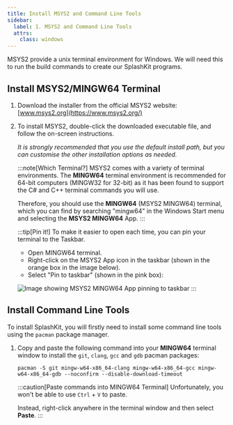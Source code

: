 ```yaml
---
title: Install MSYS2 and Command Line Tools
sidebar:
  label: 1. MSYS2 and Command Line Tools
  attrs:
    class: windows
---
```


MSYS2 provide a unix terminal environment for Windows. We will need this to run the build commands to create our SplashKit programs.

## Install MSYS2/MINGW64 Terminal

1. Download the installer from the official MSYS2 website: [www.msys2.org](https://www.msys2.org/)

2. To install MSYS2, double-click the downloaded executable file, and follow the on-screen instructions.

    *It is strongly recommended that you use the default install path, but you can customise the other installation options as needed.*

    :::note[Which Terminal?]
    MSYS2 comes with a variety of terminal environments. The **MINGW64** terminal environment is recommended for 64-bit computers (MINGW32 for 32-bit) as it has been found to support the C# and C++ terminal commands you will use.

    Therefore, you should use the **MINGW64** (MSYS2 MINGW64) terminal, which you can find by searching "mingw64" in the Windows Start menu and selecting the **MSYS2 MINGW64** App.
    :::

    :::tip[Pin it!]
    To make it easier to open each time, you can pin your terminal to the Taskbar.

    - Open MINGW64 terminal.
    - Right-click on the MSYS2 App icon in the taskbar (shown in the orange box in the image below).
    - Select "Pin to taskbar" (shown in the pink box):

    ![Image showing MSYS2 MINGW64 App pinning to taskbar](/images/installation/windows-msys2/mingw64-pin-to-taskbar.png)
    :::

## Install Command Line Tools

To install SplashKit, you will firstly need to install some command line tools using the `pacman` package manager.

1. Copy and paste the following command into your **MINGW64** terminal window to install the `git`, `clang`, `gcc` and `gdb` pacman packages:

    ```shell
    pacman -S git mingw-w64-x86_64-clang mingw-w64-x86_64-gcc mingw-w64-x86_64-gdb --noconfirm --disable-download-timeout
    ```

    :::caution[Paste commands into MINGW64 Terminal]
    Unfortunately, you won't be able to use `Ctrl` + `V` to paste.

    Instead, right-click anywhere in the terminal window and then select **Paste**.
    :::
